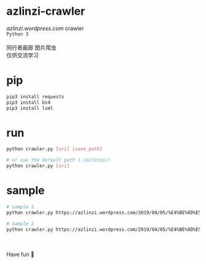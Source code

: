 # azlinzi-crawler
_azlinzi.wordpress.com_ crawler
<br>
`Python 3`
<br><br>
同行者画廊 图片爬虫
<br>
仅供交流学习
<br>
# pip
```bash
pip3 install requests
pip3 install bs4
pip3 install lxml
```
# run
```bash
python crawler.py [uri] [save_path]

# or use the default path (./azlinzi/)
python crawler.py [uri] 
```
# sample
```bash
# sample 1
python crawler.py https://azlinzi.wordpress.com/2019/04/05/%E4%BE%8D%E5%BA%94%E7%94%9F%E6%89%BF%E8%B1%AA/ D:\azlinzi

# sample 2
python crawler.py https://azlinzi.wordpress.com/2019/04/05/%E4%BE%8D%E5%BA%94%E7%94%9F%E6%89%BF%E8%B1%AA/
```
<br><br>
Have fun 🤪
